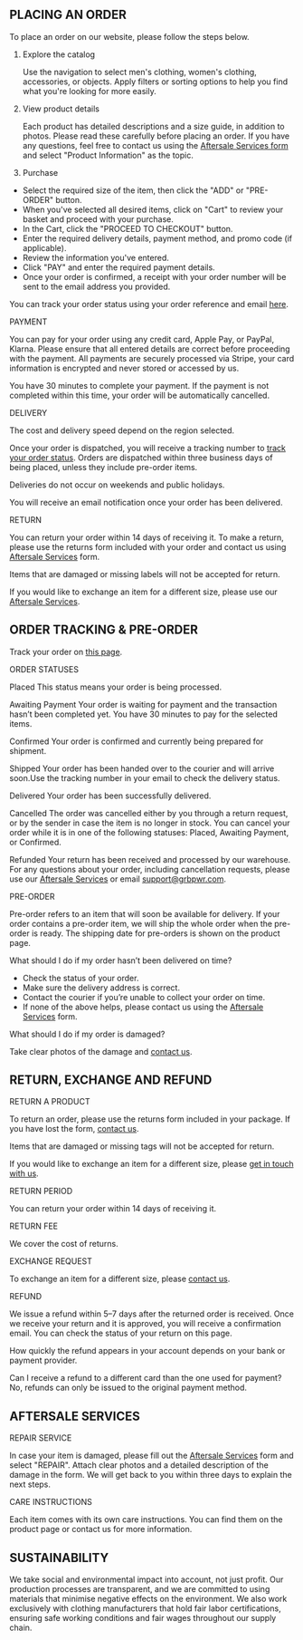 ## PLACING AN ORDER

To place an order on our website, please follow the steps below.

1. Explore the catalog

   Use the navigation to select men's clothing, women's clothing, accessories, or objects. Apply filters or sorting options to help you find what you're looking for more easily.

2. View product details

   Each product has detailed descriptions and a size guide, in addition to photos. Please read these carefully before placing an order. If you have any questions, feel free to contact us using the [Aftersale Services form](/aftersale-services) and select "Product Information" as the topic.

3. Purchase

- Select the required size of the item, then click the "ADD" or "PRE-ORDER" button.
- When you've selected all desired items, click on "Cart" to review your basket and proceed with your purchase.
- In the Cart, click the "PROCEED TO CHECKOUT" button.
- Enter the required delivery details, payment method, and promo code (if applicable).
- Review the information you've entered.
- Click "PAY" and enter the required payment details.
- Once your order is confirmed, a receipt with your order number will be sent to the email address you provided.

You can track your order status using your order reference and email [here](/order-status).

PAYMENT

You can pay for your order using any credit card, Apple Pay, or PayPal, Klarna. Please ensure that all entered details are correct before proceeding with the payment. All payments are securely processed via Stripe, your card information is encrypted and never stored or accessed by us.

You have 30 minutes to complete your payment. If the payment is not completed within this time, your order will be automatically cancelled.

DELIVERY

The cost and delivery speed depend on the region selected.

Once your order is dispatched, you will receive a tracking number to [track your order status](/order-status). Orders are dispatched within three business days of being placed, unless they include pre-order items.

Deliveries do not occur on weekends and public holidays.

You will receive an email notification once your order has been delivered.

RETURN

You can return your order within 14 days of receiving it. To make a return, please use the returns form included with your order and contact us using [Aftersale Services](/aftersale-services) form.

Items that are damaged or missing labels will not be accepted for return.

If you would like to exchange an item for a different size, please use our [Aftersale Services](/aftersale-services).

## ORDER TRACKING & PRE-ORDER

Track your order on [this page](/order-status).

ORDER STATUSES

Placed
This status means your order is being processed.

Awaiting Payment
Your order is waiting for payment and the transaction hasn’t been completed yet. You have 30 minutes to pay for the selected items.

Confirmed
Your order is confirmed and currently being prepared for shipment.

Shipped
Your order has been handed over to the courier and will arrive soon.Use the tracking number in your email to check the delivery status.

Delivered
Your order has been successfully delivered.

Cancelled
The order was cancelled either by you through a return request, or by the sender in case the item is no longer in stock. You can cancel your order while it is in one of the following statuses: Placed, Awaiting Payment, or Confirmed.

Refunded
Your return has been received and processed by our warehouse.
For any questions about your order, including cancellation requests, please use our [Aftersale Services](/aftersale-services) or email [support@grbpwr.com](mailto:support@grbpwr.com).

PRE-ORDER

Pre-order refers to an item that will soon be available for delivery. If your order contains a pre-order item, we will ship the whole order when the pre-order is ready. The shipping date for pre-orders is shown on the product page.

What should I do if my order hasn’t been delivered on time?

- Check the status of your order.
- Make sure the delivery address is correct.
- Contact the courier if you’re unable to collect your order on time.
- If none of the above helps, please contact us using the [Aftersale Services](/aftersale-services) form.

What should I do if my order is damaged?

Take clear photos of the damage and [contact us](/contact-us).

## RETURN, EXCHANGE AND REFUND

RETURN A PRODUCT

To return an order, please use the returns form included in your package. If you have lost the form, [contact us](/aftersale-services).

Items that are damaged or missing tags will not be accepted for return.

If you would like to exchange an item for a different size, please [get in touch with us](/aftersale-services).

RETURN PERIOD

You can return your order within 14 days of receiving it.

RETURN FEE

We cover the cost of returns.

EXCHANGE REQUEST

To exchange an item for a different size, please [contact us](/aftersale-services).

REFUND

We issue a refund within 5–7 days after the returned order is received. Once we receive your return and it is approved, you will receive a confirmation email. You can check the status of your return on this page.

How quickly the refund appears in your account depends on your bank or payment provider.

Can I receive a refund to a different card than the one used for payment?
No, refunds can only be issued to the original payment method.

## AFTERSALE SERVICES

REPAIR SERVICE

In case your item is damaged, please fill out the [Aftersale Services](/aftersale-services) form and select "REPAIR". Attach clear photos and a detailed description of the damage in the form. We will get back to you within three days to explain the next steps.

CARE INSTRUCTIONS

Each item comes with its own care instructions. You can find them on the product page or contact us for more information.

## SUSTAINABILITY

We take social and environmental impact into account, not just profit. Our production processes are transparent, and we are committed to using materials that minimise negative effects on the environment.
We also work exclusively with clothing manufacturers that hold fair labor certifications, ensuring safe working conditions and fair wages throughout our supply chain.
